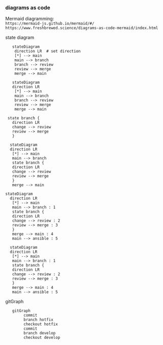 ### diagrams as code  

Mermaid diagramming:  
`https://mermaid-js.github.io/mermaid/#/`  
`https://www.freshbrewed.science/diagrams-as-code-mermaid/index.html`  

state diagram  
```
   stateDiagram
    direction LR  # set direction
    [*] --> main
    main --> branch
    branch --> review 
    review --> merge 
    merge --> main
```
```mermaid
   stateDiagram
   direction LR
    [*] --> main
    main --> branch
    branch --> review
    review --> merge
    merge --> main
 ```
 
 ```
  state branch {
    direction LR
    change --> review 
    review --> merge
    }
 ```
 ```mermaid
   stateDiagram
   direction LR
    [*] --> main
    main --> branch
    state branch {
    direction LR
    change --> review 
    review --> merge
    }
    merge --> main
 ```
 
 ```
 stateDiagram
   direction LR
    [*] --> main
    main --> branch : 1
    state branch {
    direction LR
    change --> review : 2
    review --> merge : 3
    }
    merge --> main : 4
    main --> ansible : 5
 ```

 ```mermaid
   stateDiagram
   direction LR
    [*] --> main
    main --> branch : 1
    state branch {
    direction LR
    change --> review : 2
    review --> merge : 3
    }
    merge --> main : 4
    main --> ansible : 5
 ```
 gitGraph
 
```mermaid
   gitGraph
        commit
        branch hotfix
        checkout hotfix
        commit
        branch develop
        checkout develop
```



